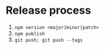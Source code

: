 # Release process

1. `npm version <major|minor|patch>`
2. `npm publish`
3. `git push; git push --tags`
